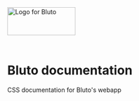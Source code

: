 <img alt="Logo for Bluto" src="https://www.bluto.co.uk/images/emails/transactional/logo.png" width="155" height="64" style="margin-bottom: 24px">

# Bluto documentation

CSS documentation for Bluto's webapp
